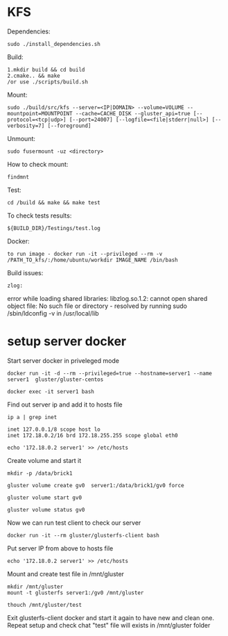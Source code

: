 # KFS

Dependencies:

    sudo ./install_dependencies.sh

Build:
    
    1.mkdir build && cd build
    2.cmake.. && make
    /or use ./scripts/build.sh 

Mount:

    sudo ./build/src/kfs --server=<IP|DOMAIN> --volume=VOLUME --mountpoint=MOUNTPOINT --cache=CACHE_DISK --gluster_api=true [--protocol=<tcp|udp>] [--port=24007] [--logfile=<file|stderr|null>] [--verbosity=7] [--foreground]

Unmount:

    sudo fusermount -uz <directory>

How to check mount:

    findmnt

Test:

    cd /build && make && make test

To check tests results:

    ${BUILD_DIR}/Testings/test.log

Docker:

    to run image - docker run -it --privileged --rm -v /PATH_TO_kfs/:/home/ubuntu/workdir IMAGE_NAME /bin/bash

Build issues:

    zlog:

error while loading shared libraries: libzlog.so.1.2: cannot open shared object file: No such file or directory - resolved by running sudo /sbin/ldconfig -v in /usr/local/lib


# setup server docker

Start server docker in priveleged mode

    docker run -it -d --rm --privileged=true --hostname=server1 --name server1  gluster/gluster-centos 

    docker exec -it server1 bash

Find out server ip and add it to hosts file

    ip a | grep inet

    inet 127.0.0.1/8 scope host lo
    inet 172.18.0.2/16 brd 172.18.255.255 scope global eth0

    echo '172.18.0.2 server1' >> /etc/hosts

Create volume and start it

    mkdir -p /data/brick1

    gluster volume create gv0  server1:/data/brick1/gv0 force

    gluster volume start gv0

    gluster volume status gv0


Now we can run test client to check our server

    docker run -it --rm gluster/glusterfs-client bash

Put server IP from above to hosts file

    echo '172.18.0.2 server1' >> /etc/hosts

Mount and create test file in /mnt/gluster 

    mkdir /mnt/gluster
    mount -t glusterfs server1:/gv0 /mnt/gluster   

    thouch /mnt/gluster/test

Exit glusterfs-client docker and start it again to have new and clean one.
Repeat setup and check chat "test" file will exists in /mnt/gluster folder



 



